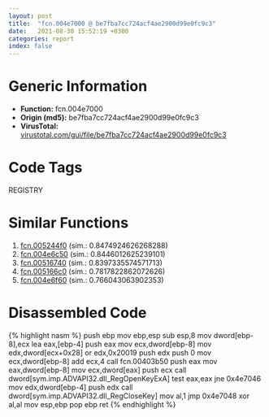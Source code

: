 ```yaml
---
layout: post
title:  "fcn.004e7000 @ be7fba7cc724acf4ae2900d99e0fc9c3"
date:   2021-08-30 15:52:19 +0300
categories: report
index: false
---
```


# Generic Information
- **Function:** fcn.004e7000
- **Origin (md5):** be7fba7cc724acf4ae2900d99e0fc9c3
- **VirusTotal:** [virustotal.com/gui/file/be7fba7cc724acf4ae2900d99e0fc9c3][virustotal_ref]

# Code Tags
<span class="tag" id="REGISTRY">REGISTRY</span>


# Similar Functions

1. [fcn.005244f0][similar_1_ref] (sim.: 0.8474924626268288)
2. [fcn.004e6c50][similar_2_ref] (sim.: 0.8446012625239101)
3. [fcn.00516740][similar_3_ref] (sim.: 0.8397335574571713)
4. [fcn.005166c0][similar_4_ref] (sim.: 0.7817822862072626)
5. [fcn.004e6f60][similar_5_ref] (sim.: 0.766043063902353)


# Disassembled Code

{% highlight nasm %}
push ebp
mov ebp,esp
sub esp,8
mov dword[ebp-8],ecx
lea eax,[ebp-4]
push eax
mov ecx,dword[ebp-8]
mov edx,dword[ecx+0x28]
or edx,0x20019
push edx
push 0
mov ecx,dword[ebp-8]
add ecx,4
call fcn.00403b50
push eax
mov eax,dword[ebp-8]
mov ecx,dword[eax]
push ecx
call dword[sym.imp.ADVAPI32.dll_RegOpenKeyExA]
test eax,eax
jne 0x4e7046
mov edx,dword[ebp-4]
push edx
call dword[sym.imp.ADVAPI32.dll_RegCloseKey]
mov al,1
jmp 0x4e7048
xor al,al
mov esp,ebp
pop ebp
ret 
{% endhighlight %}


[similar_1_ref]: /report/fcn.005244f0@17d73cbafe6dd96dd6f2291fab06fbb5
[similar_2_ref]: /report/fcn.004e6c50@279a61b1e76da49531f1f16fd1102a2d
[similar_3_ref]: /report/fcn.00516740@1160595edb203a63cb2ca3ce2ff04f47
[similar_4_ref]: /report/fcn.005166c0@1160595edb203a63cb2ca3ce2ff04f47
[similar_5_ref]: /report/fcn.004e6f60@be7fba7cc724acf4ae2900d99e0fc9c3
[virustotal_ref]: https://www.virustotal.com/gui/file/be7fba7cc724acf4ae2900d99e0fc9c3